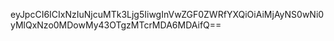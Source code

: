 eyJpcCI6ICIxNzIuNjcuMTk3Ljg5IiwgInVwZGF0ZWRfYXQiOiAiMjAyNS0wNi0yMlQxNzo0MDowMy43OTgzMTcrMDA6MDAifQ==